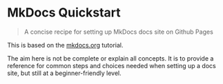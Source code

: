 # MkDocs Quickstart
> A concise recipe for setting up MkDocs docs site on Github Pages


This is based on the [mkdocs.org](https://www.mkdocs.org/) tutorial.

The aim here is not be complete or explain all concepts. It is to provide a reference for common steps and choices needed when setting up a docs site, but still at a beginner-friendly level.
